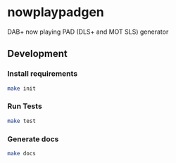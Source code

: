 # nowplaypadgen

DAB+ now playing PAD (DLS+ and MOT SLS) generator

## Development

### Install requirements

```bash
make init
```

### Run Tests

```bash
make test
```

### Generate docs

```bash
make docs
```
